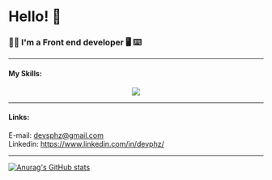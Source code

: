 # Hello! 👋

### :man_student: I'm a Front end developer :desktop_computer: :keyboard:

--------------------------------------------------------------------------------------------------------------------------------------------------------------------------------------------------------

#### My Skills: 

<p align="center">
  <a href="https://skillicons.dev">
    <img src="https://skillicons.dev/icons?i=js,bootstrap,sass,jquery,gulp,vscode,git,github,figma,windows&perline=5" />
  </a>
</p>


--------------------------------------------------------------------------------------------------------------------------------------------------------------------------------------------------------
#### Links: 
E-mail: devsphz@gmail.com <br>
Linkedin: https://www.linkedin.com/in/devphz/

--------------------------------------------------------------------------------------------------------------------------------------------------------------------------------------------------------

[![Anurag's GitHub stats](https://github-readme-stats.vercel.app/api?username=devsphz&show_icons=true&theme=gotham&hide=contribs,prs)](https://github.com/anuraghazra/github-readme-stats)
